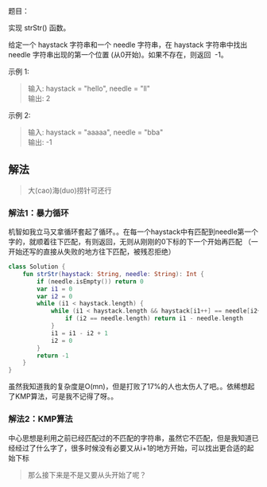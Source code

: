 题目：

实现 strStr() 函数。

给定一个 haystack 字符串和一个 needle 字符串，在 haystack 字符串中找出 needle 字符串出现的第一个位置 (从0开始)。如果不存在，则返回  -1。

示例 1:
>输入: haystack = "hello", needle = "ll"  
输出: 2  

示例 2:
>输入: haystack = "aaaaa", needle = "bba"  
输出: -1

## 解法
>大(cao)海(duo)捞针可还行
### 解法1：暴力循环
机智如我立马又拿循环套起了循环。。在每一个haystack中有匹配到needle第一个字的，就顺着往下匹配，有则返回，无则从刚刚的0下标的下一个开始再匹配
（一开始还写的直接从失败的地方往下匹配，被残忍拒绝）
```kotlin
class Solution {
    fun strStr(haystack: String, needle: String): Int {
        if (needle.isEmpty()) return 0
        var i1 = 0
        var i2 = 0
        while (i1 < haystack.length) {
            while (i1 < haystack.length && haystack[i1++] == needle[i2++]) {
                if (i2 == needle.length) return i1 - needle.length
            }
            i1 = i1 - i2 + 1
            i2 = 0
        }
        return -1
    }
}
```
虽然我知道我的复杂度是O(mn)，但是打败了17%的人也太伤人了吧。。依稀想起了KMP算法，可是我不记得了呀。。

### 解法2：KMP算法
中心思想是利用之前已经匹配过的不匹配的字符串，虽然它不匹配，但是我知道已经经过了什么字了，很多时候没有必要又从i+1的地方开始，可以找出更合适的起始下标
>那么接下来是不是又要从头开始了呢？
